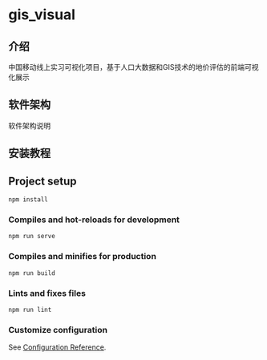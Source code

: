 # gis_visual

## 介绍
中国移动线上实习可视化项目，基于人口大数据和GIS技术的地价评估的前端可视化展示

## 软件架构
软件架构说明


## 安装教程

## Project setup
```
npm install
```

### Compiles and hot-reloads for development
```
npm run serve
```

### Compiles and minifies for production
```
npm run build
```

### Lints and fixes files
```
npm run lint
```

### Customize configuration
See [Configuration Reference](https://cli.vuejs.org/config/).
